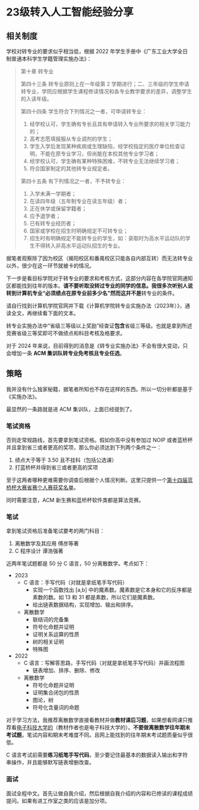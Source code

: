# 23级转入人工智能经验分享

## 相关制度

学校对转专业的要求似乎相当低，根据 2022 年学生手册中《广东工业大学全日制普通本科学生学籍管理实施办法》：

> 第十章 转专业
>
> 第四十三条 转专业原则上在一年级第 2 学期进行；二、三年级的学生申请转专业，学院应根据学生课程修读情况和各专业教学要求的差异，调整学生的入读年级。
>
> 第四十四条 学生符合下列情况之一者，可申请转专业：
> 1. 经学校认可，学生确有专长且具有申请转入专业所要求的相关学习能力的；
> 2. 高考志愿填报服从专业调剂的学生；
> 3. 学生入学后发现某种疾病或生理缺陷，经学校指定的医疗单位检查证明，不能在原专业学习，但尚能在本校其他专业学习者；
> 4. 经学校认可，学生确有某种特殊困难，不转专业无法继续学习者；
> 5. 符合国家制定的其他转专业规定者。
>
> 第四十五条 有下列情况之一者，不予转专业：
> 1. 入学未满一学期者；
> 1. 在读四年级（五年制专业在读五年级）者；
> 1. 正在休学或保留学籍者；
> 1. 应予退学者；
> 1. 已有转专业经历者；
> 1. 国家或学校在招生时明确规定不可转专业；
> 1. 招生时有明确规定不能转专业的学生，如：录取时为高水平运动队的学生不得转入非高水平运动队招生的专业。

据笔者观察除了因为校区（揭阳校区和番禺校区只能各自内部互转）而无法转专业以外，很少在这一环节就被卡的情况。

下一步是看目标学院对于转专业的要求和考核方式，这部分内容在各学院官网通知区都能找到往年的版本。**请不要听取没转过专业的同学的信息。**我很多次听别人说转到计算机专业“必须绩点在原专业前多少名”然而这**并不是**转专业的条件。

请自行找到计算机学院官网并下载《计算机学院转专业实施办法（2023年）》，通读全文，再继续看下面的文本。

转专业实施办法中“省级三等级以上奖励”经查证**包含**省级三等级。也就是拿到所述竞赛省级三等奖即可不做绩点和科目考核及格要求。

对于 2024 年来说，目前得到的消息是《转专业实施办法》不会有很大变动，只会增加一条 **ACM 集训队转专业免考核且专业任选**。

## 策略

我并没有什么独家秘籍，据笔者所知也不存在这样的东西。所以一切分析都是基于《实施办法》。

最显然的一条路就是进 ACM 集训队，上面已经提到了。

### 笔试资格

否则走常规路线，首先要拿到笔试资格。假如你高中没有参加过 NOIP 或者蓝桥杯并且拿到省三或者更高的奖项，那么你必须达到下列两个条件之一：

1. 绩点大于等于 3.50 且不挂科（包括公选课）
2. 打蓝桥杯并得到省三或者更高的奖项

至于这两者哪种更难需要你调查后根据个人情况判断。这里只提供一个[第十四届蓝桥杯大赛省赛个人赛获奖名单](https://dasai.lanqiao.cn/notices/1447)。

同时需要注意，ACM 新生赛和蓝桥杯软件类都是算法竞赛。

### 笔试

拿到笔试资格后准备笔试要考的两门科目：

1. 离散数学及其应用 傅彦等著
2. C 程序设计 谭浩强著

近两年笔试题都是 50 分 C 语言，50 分离散数学。考点如下：

- 2023
  - C 语言：手写代码（对就是拿纸笔手写代码）
    - 实现一个函数找出 [a,b] 中的魔素数。魔素数是它本身和它的反序都是素数的数。如 13 和 31 都是素数，所以它们是魔素数。
    - 给出链表数据结构，实现增加、输出和排序。
  - 离散数学
    - 联结词的完备集
    - 符号化命题并证明
    - 证明关系运算的性质
    - 树的相关证明
    - 特殊图
- 2022
  - C 语言：写解答思路，手写代码（对就是拿纸笔手写代码）并画流程图
    - 链表增加、排序、删除、修改
  - 离散数学
    - 符号化命题并证明
    - 证明集合闭包的性质
    - 图论，树
    - 符号化含量词的命题

对于学习方法，我推荐离散数学直接看教材并做**教材课后习题**，如果想看网课只推荐看[电子科技大学的](https://www.bilibili.com/video/BV1kK4y197bh)（教材作者也是电子科技大学的）。**不要做离散数学往年期末考试题**，笔试内容和期末考难度不同。且网上能找到的往年期末考试题质量似乎很低。

C 语言考试前需要**练习纸笔手写代码**，至少要记住最基本的数据读入输出和字符串操作，并且能够默写链表增删改查。

### 面试

面试全程中文。首先让做自我介绍，然后根据自我介绍的内容和已修读的课程成绩提问。如果有进工作室之类的应该是加分项。
